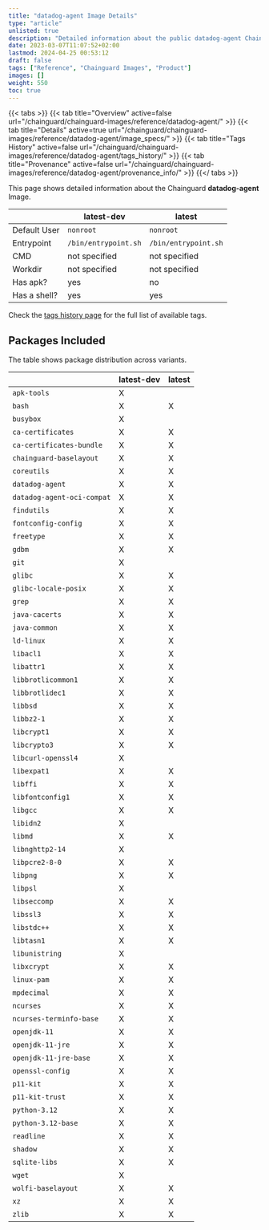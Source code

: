 ```yaml
---
title: "datadog-agent Image Details"
type: "article"
unlisted: true
description: "Detailed information about the public datadog-agent Chainguard Image."
date: 2023-03-07T11:07:52+02:00
lastmod: 2024-04-25 00:53:12
draft: false
tags: ["Reference", "Chainguard Images", "Product"]
images: []
weight: 550
toc: true
---
```


{{< tabs >}}
{{< tab title="Overview" active=false url="/chainguard/chainguard-images/reference/datadog-agent/" >}}
{{< tab title="Details" active=true url="/chainguard/chainguard-images/reference/datadog-agent/image_specs/" >}}
{{< tab title="Tags History" active=false url="/chainguard/chainguard-images/reference/datadog-agent/tags_history/" >}}
{{< tab title="Provenance" active=false url="/chainguard/chainguard-images/reference/datadog-agent/provenance_info/" >}}
{{</ tabs >}}

This page shows detailed information about the Chainguard **datadog-agent** Image.

|              | latest-dev           | latest               |
|--------------|----------------------|----------------------|
| Default User | `nonroot`            | `nonroot`            |
| Entrypoint   | `/bin/entrypoint.sh` | `/bin/entrypoint.sh` |
| CMD          | not specified        | not specified        |
| Workdir      | not specified        | not specified        |
| Has apk?     | yes                  | no                   |
| Has a shell? | yes                  | yes                  |

Check the [tags history page](/chainguard/chainguard-images/reference/datadog-agent/tags_history/) for the full list of available tags.

## Packages Included
The table shows package distribution across variants.

|                            | latest-dev | latest |
|----------------------------|------------|--------|
| `apk-tools`                | X          |        |
| `bash`                     | X          | X      |
| `busybox`                  | X          |        |
| `ca-certificates`          | X          | X      |
| `ca-certificates-bundle`   | X          | X      |
| `chainguard-baselayout`    | X          | X      |
| `coreutils`                | X          | X      |
| `datadog-agent`            | X          | X      |
| `datadog-agent-oci-compat` | X          | X      |
| `findutils`                | X          | X      |
| `fontconfig-config`        | X          | X      |
| `freetype`                 | X          | X      |
| `gdbm`                     | X          | X      |
| `git`                      | X          |        |
| `glibc`                    | X          | X      |
| `glibc-locale-posix`       | X          | X      |
| `grep`                     | X          | X      |
| `java-cacerts`             | X          | X      |
| `java-common`              | X          | X      |
| `ld-linux`                 | X          | X      |
| `libacl1`                  | X          | X      |
| `libattr1`                 | X          | X      |
| `libbrotlicommon1`         | X          | X      |
| `libbrotlidec1`            | X          | X      |
| `libbsd`                   | X          | X      |
| `libbz2-1`                 | X          | X      |
| `libcrypt1`                | X          | X      |
| `libcrypto3`               | X          | X      |
| `libcurl-openssl4`         | X          |        |
| `libexpat1`                | X          | X      |
| `libffi`                   | X          | X      |
| `libfontconfig1`           | X          | X      |
| `libgcc`                   | X          | X      |
| `libidn2`                  | X          |        |
| `libmd`                    | X          | X      |
| `libnghttp2-14`            | X          |        |
| `libpcre2-8-0`             | X          | X      |
| `libpng`                   | X          | X      |
| `libpsl`                   | X          |        |
| `libseccomp`               | X          | X      |
| `libssl3`                  | X          | X      |
| `libstdc++`                | X          | X      |
| `libtasn1`                 | X          | X      |
| `libunistring`             | X          |        |
| `libxcrypt`                | X          | X      |
| `linux-pam`                | X          | X      |
| `mpdecimal`                | X          | X      |
| `ncurses`                  | X          | X      |
| `ncurses-terminfo-base`    | X          | X      |
| `openjdk-11`               | X          | X      |
| `openjdk-11-jre`           | X          | X      |
| `openjdk-11-jre-base`      | X          | X      |
| `openssl-config`           | X          | X      |
| `p11-kit`                  | X          | X      |
| `p11-kit-trust`            | X          | X      |
| `python-3.12`              | X          | X      |
| `python-3.12-base`         | X          | X      |
| `readline`                 | X          | X      |
| `shadow`                   | X          | X      |
| `sqlite-libs`              | X          | X      |
| `wget`                     | X          |        |
| `wolfi-baselayout`         | X          | X      |
| `xz`                       | X          | X      |
| `zlib`                     | X          | X      |

